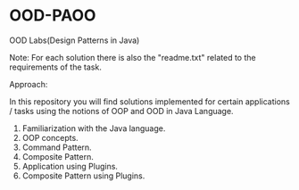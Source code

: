 # OOD-PAOO
OOD Labs(Design Patterns in Java)

Note: For each solution there is also the "readme.txt" related to the requirements of the task.

Approach:

In this repository you will find solutions implemented for certain applications / tasks using the notions of OOP and OOD in Java Language.
  
  1. Familiarization with the Java language.
  2. OOP concepts.
  3. Command Pattern.
  4. Composite Pattern.
  5. Application using Plugins.
  6. Composite Pattern using Plugins.
